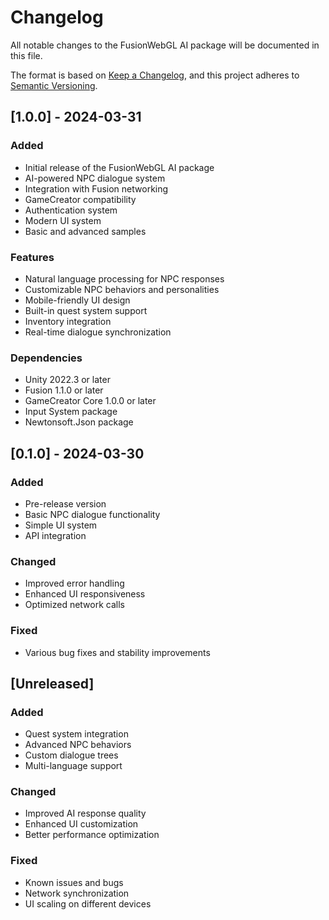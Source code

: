 # Changelog

All notable changes to the FusionWebGL AI package will be documented in this file.

The format is based on [Keep a Changelog](https://keepachangelog.com/en/1.0.0/),
and this project adheres to [Semantic Versioning](https://semver.org/spec/v2.0.0.html).

## [1.0.0] - 2024-03-31

### Added

- Initial release of the FusionWebGL AI package
- AI-powered NPC dialogue system
- Integration with Fusion networking
- GameCreator compatibility
- Authentication system
- Modern UI system
- Basic and advanced samples

### Features

- Natural language processing for NPC responses
- Customizable NPC behaviors and personalities
- Mobile-friendly UI design
- Built-in quest system support
- Inventory integration
- Real-time dialogue synchronization

### Dependencies

- Unity 2022.3 or later
- Fusion 1.1.0 or later
- GameCreator Core 1.0.0 or later
- Input System package
- Newtonsoft.Json package

## [0.1.0] - 2024-03-30

### Added

- Pre-release version
- Basic NPC dialogue functionality
- Simple UI system
- API integration

### Changed

- Improved error handling
- Enhanced UI responsiveness
- Optimized network calls

### Fixed

- Various bug fixes and stability improvements

## [Unreleased]

### Added

- Quest system integration
- Advanced NPC behaviors
- Custom dialogue trees
- Multi-language support

### Changed

- Improved AI response quality
- Enhanced UI customization
- Better performance optimization

### Fixed

- Known issues and bugs
- Network synchronization
- UI scaling on different devices
